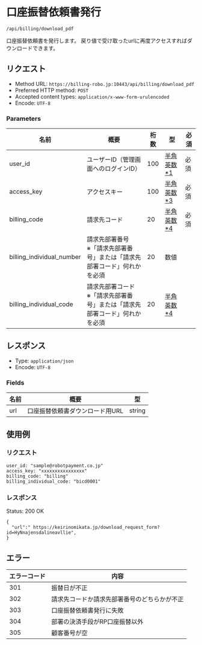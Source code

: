 # 口座振替依頼書発行

`/api/billing/download_pdf`

口座振替依頼書を発行します。
戻り値で受け取ったurlに再度アクセスすればダウンロードできます。

## リクエスト
- Method URL: `https://billing-robo.jp:10443/api/billing/download_pdf`
- Preferred HTTP method: `POST`
- Accepted content types: `application/x-www-form-urulencoded`
- Encode: `UTF-8`

### Parameters

| 名前                      | 概要                                                                            | 桁数 | 型                                 | 必須 |
| ------------------------- | ------------------------------------------------------------------------------- | ---- | ---------------------------------- | ---- |
| user_id                   | ユーザーID（管理画面へのログインID）                                            | 100  | [半角英数\*1](/README.md#種別注釈) | 必須 |
| access_key                | アクセスキー                                                                    | 100  | [半角英数\*3](/README.md#種別注釈) | 必須 |
| billing_code              | 請求先コード                                                                    | 20   | [半角英数\*4](/README.md#種別注釈) | 必須 |
| billing_individual_number | 請求先部署番号 <br> ※「請求先部署番号」または「請求先部署コード」何れかを必須   | 20   | 数値                               |      |
| billing_individual_code   | 請求先部署コード <br> ※「請求先部署番号」または「請求先部署コード」何れかを必須 | 20   | [半角英数\*4](/README.md#種別注釈) |      |


## レスポンス

- Type: `application/json`
- Encode: `UTF-8`

### Fields

| 名前 | 概要                            | 型     |
| ---- | ------------------------------- | ------ |
| url  | 口座振替依頼書ダウンロード用URL | string |


## 使用例

### リクエスト

```
user_id: "sample@robotpayment.co.jp"
access_key: "xxxxxxxxxxxxxxxx"
billing_code: "billing"
billing_individual_code: "bicd0001"
```

### レスポンス

Status: 200 OK

```
{
  "url":" https://keirinomikata.jp/download_request_form?id=HyNnajensdalineavllie",
}
```

## エラー

| エラーコード | 内容                                         |
| ------------ | -------------------------------------------- |
| 301          | 振替日が不正                                 |
| 302          | 請求先コードか請求先部署番号のどちらかが不正 |
| 303          | 口座振替依頼書発行に失敗                     |
| 304          | 部署の決済手段がRP口座振替以外               |
| 305          | 顧客番号が空                                 |
